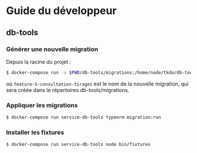 # Guide du développeur

## db-tools

### Générer une nouvelle migration

Depuis la racine du projet :

```bash
$ docker-compose run -v $PWD/db-tools/migrations:/home/node/tkdo/db-tools/migrations service-db-tools typeorm migration:generate -n feature-5-consultation-tirages
```

où `feature-5-consultation-tirages` est le nom de la nouvelle migration, qui sera créée dans le répertoires db-tools/migrations.

### Appliquer les migrations

```bash
$ docker-compose run service-db-tools typeorm migration:run
```

### Installer les fixtures

```bash
$ docker-compose run service-db-tools node bin/fixtures
```
